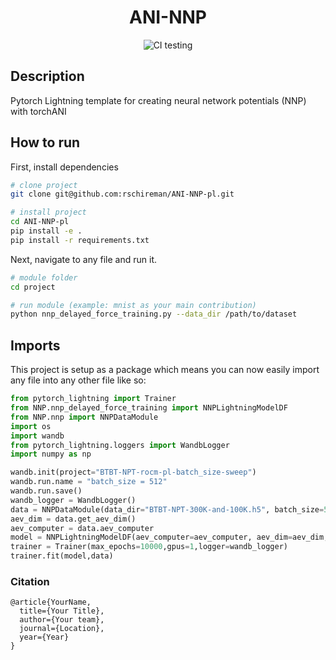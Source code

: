 <div align="center">    
 
# ANI-NNP  

<!-- [![Paper](http://img.shields.io/badge/paper-arxiv.1001.2234-B31B1B.svg)](https://www.nature.com/articles/nature14539) -->
<!-- [![Conference](http://img.shields.io/badge/NeurIPS-2019-4b44ce.svg)](https://papers.nips.cc/book/advances-in-neural-information-processing-systems-31-2018) -->
<!-- [![Conference](http://img.shields.io/badge/ICLR-2019-4b44ce.svg)](https://papers.nips.cc/book/advances-in-neural-information-processing-systems-31-2018) -->
<!-- [![Conference](http://img.shields.io/badge/AnyConference-year-4b44ce.svg)](https://papers.nips.cc/book/advances-in-neural-information-processing-systems-31-2018)   -->
<!--
ARXIV   
[![Paper](http://img.shields.io/badge/arxiv-math.co:1480.1111-B31B1B.svg)](https://www.nature.com/articles/nature14539)
-->
![CI testing](https://github.com/PyTorchLightning/deep-learning-project-template/workflows/CI%20testing/badge.svg?branch=master&event=push)


<!--  
Conference   
-->   
</div>
 
## Description   
Pytorch Lightning template for creating neural network potentials (NNP) with torchANI 

## How to run   
First, install dependencies   
```bash
# clone project   
git clone git@github.com:rschireman/ANI-NNP-pl.git

# install project   
cd ANI-NNP-pl
pip install -e .   
pip install -r requirements.txt
 ```   
 Next, navigate to any file and run it.   
 ```bash
# module folder
cd project

# run module (example: mnist as your main contribution)   
python nnp_delayed_force_training.py --data_dir /path/to/dataset    
```

## Imports
This project is setup as a package which means you can now easily import any file into any other file like so:
```python
from pytorch_lightning import Trainer
from NNP.nnp_delayed_force_training import NNPLightningModelDF
from NNP.nnp import NNPDataModule
import os
import wandb
from pytorch_lightning.loggers import WandbLogger
import numpy as np

wandb.init(project="BTBT-NPT-rocm-pl-batch_size-sweep")
wandb.run.name = "batch_size = 512"
wandb.run.save()
wandb_logger = WandbLogger()
data = NNPDataModule(data_dir="BTBT-NPT-300K-and-100K.h5", batch_size=512)
aev_dim = data.get_aev_dim()
aev_computer = data.aev_computer
model = NNPLightningModelDF(aev_computer=aev_computer, aev_dim=aev_dim,learning_rate=1e-5,force_coefficient=10,batch_size=512)
trainer = Trainer(max_epochs=10000,gpus=1,logger=wandb_logger)
trainer.fit(model,data)
```

### Citation   
```
@article{YourName,
  title={Your Title},
  author={Your team},
  journal={Location},
  year={Year}
}
```   
